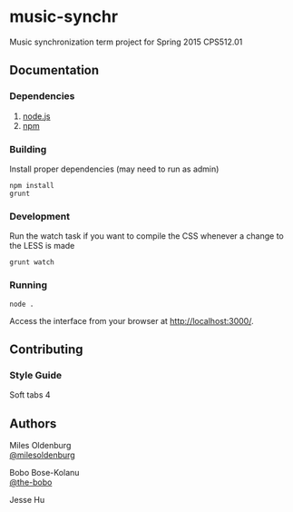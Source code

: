 # music-synchr

Music synchronization term project for Spring 2015 CPS512.01

## Documentation
### Dependencies
1. [node.js](https://nodejs.org/)
2. [npm](https://www.npmjs.com/)

### Building
Install proper dependencies (may need to run as admin)

    npm install
    grunt
    
### Development
Run the watch task if you want to compile the CSS whenever a change to the LESS is made

	grunt watch

### Running

    node .
    
Access the interface from your browser at [http://localhost:3000/](http://localhost:3000/).

## Contributing
### Style Guide
Soft tabs 4

## Authors
  
Miles Oldenburg  
[@milesoldenburg](https://github.com/milesoldenburg/)

Bobo Bose-Kolanu  
[@the-bobo](https://github.com/the-bobo)  
  
Jesse Hu  
